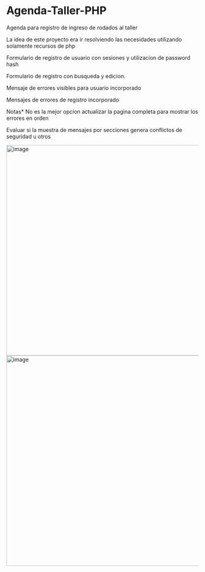 # Agenda-Taller-PHP

Agenda para registro de ingreso de rodados al taller

La idea de este proyecto era ir resolviendo las necesidades utilizando solamente recursos de php

Formulario de registro de usuario con sesiones y utilizacion de password hash

Formulario de registro con busqueda y edicion.

Mensaje de errores visibles para usuario incorporado 

Mensajes de errores de registro incorporado

Notas* No es la mejor opcion actualizar la pagina completa para mostrar los errores en orden

Evaluar si la muestra de mensajes por secciones genera conflictos de seguridad u otros


<img width="551" alt="image" src="https://user-images.githubusercontent.com/78544365/188680177-c671aeea-3d8a-4dfd-811f-c47fd66ceb7b.png">
<img width="551" alt="image" src="https://user-images.githubusercontent.com/78544365/188680214-22c87878-465c-466b-8cc4-fe1004ba2a55.png">

